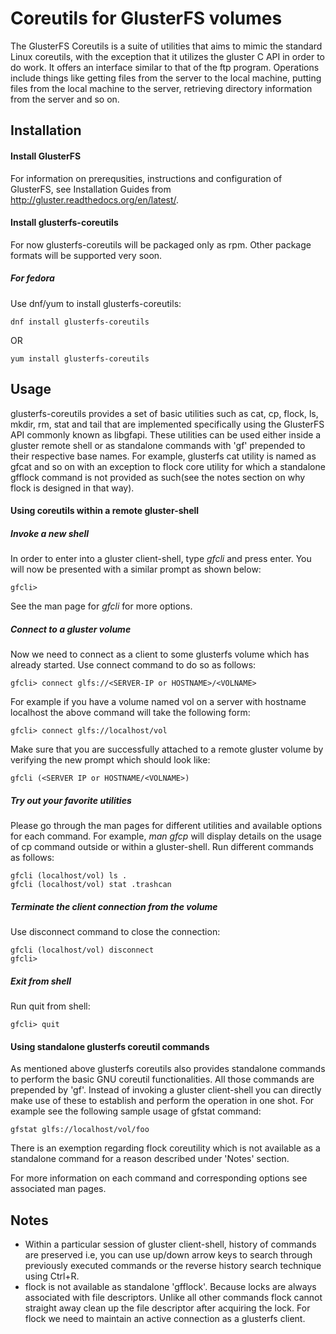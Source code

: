 Coreutils for GlusterFS volumes
===============================
The GlusterFS Coreutils is a suite of utilities that aims to mimic the standard Linux coreutils, with the exception that it utilizes the gluster C API in order to do work. It offers an interface similar to that of the ftp program.
Operations include things like getting files from the server to the local machine, putting files from the local machine to the server, retrieving directory information from the server and so on.

## Installation
#### Install GlusterFS
For information on prerequsities, instructions and configuration of GlusterFS, see Installation Guides from <http://gluster.readthedocs.org/en/latest/>.

#### Install glusterfs-coreutils
For now glusterfs-coreutils will be packaged only as rpm. Other package formats will be supported very soon.

##### For fedora
Use dnf/yum to install glusterfs-coreutils:

    dnf install glusterfs-coreutils
OR

    yum install glusterfs-coreutils

## Usage
glusterfs-coreutils provides a set of basic utilities such as cat, cp, flock, ls, mkdir, rm, stat and tail that are implemented specifically using the GlusterFS API commonly known as libgfapi. These utilities can be used either inside a gluster remote
shell or as standalone commands with 'gf' prepended to their respective base names. For example, glusterfs cat utility is named as gfcat and so on with an exception to flock core utility for which a standalone gfflock command is not provided as such(see the notes section on why flock is designed in that way).

#### Using coreutils within a remote gluster-shell
##### Invoke a new shell
In order to enter into a gluster client-shell, type *gfcli* and press enter. You will now be presented with a similar prompt as shown below:

    gfcli>

See the man page for *gfcli* for more options.
##### Connect to a gluster volume
Now we need to connect as a client to some glusterfs volume which has already started. Use connect command to do so as follows:

    gfcli> connect glfs://<SERVER-IP or HOSTNAME>/<VOLNAME>

For example if you have a volume named vol on a server with hostname localhost the above command will take the following form:

    gfcli> connect glfs://localhost/vol

Make sure that you are successfully attached to a remote gluster volume by verifying the new prompt which should look like:

    gfcli (<SERVER IP or HOSTNAME/<VOLNAME>)
##### Try out your favorite utilities
Please go through the man pages for different utilities and available options for each command. For example, *man gfcp* will display details on the usage of cp command outside or within a gluster-shell. Run different commands as follows:

    gfcli (localhost/vol) ls .
    gfcli (localhost/vol) stat .trashcan
##### Terminate the client connection from the volume
Use disconnect command to close the connection:

    gfcli (localhost/vol) disconnect
    gfcli>
##### Exit from shell
Run quit from shell:

    gfcli> quit

#### Using standalone glusterfs coreutil commands
As mentioned above glusterfs coreutils also provides standalone commands to perform the basic GNU coreutil functionalities. All those commands are prepended by 'gf'. Instead of invoking a gluster client-shell you can directly make use of these to establish and perform the operation in one shot. For example see the following sample usage of gfstat command:

    gfstat glfs://localhost/vol/foo

There is an exemption regarding flock coreutility which is not available as a standalone command for a reason described under 'Notes' section.

For more information on each command and corresponding options see associated man pages.

## Notes
* Within a particular session of gluster client-shell, history of commands are preserved i.e, you can use up/down arrow keys to search through previously executed commands or the reverse history search technique using Ctrl+R.
* flock is not available as standalone 'gfflock'. Because locks are always associated with file descriptors. Unlike all other commands flock cannot straight away clean up the file descriptor after acquiring the lock. For flock we need to maintain an active connection as a glusterfs client.
